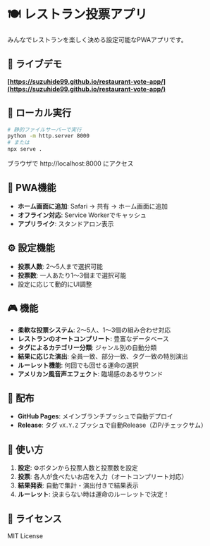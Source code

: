 # 🍽️ レストラン投票アプリ

みんなでレストランを楽しく決める設定可能なPWAアプリです。

## 🌟 ライブデモ

**[https://suzuhide99.github.io/restaurant-vote-app/](https://suzuhide99.github.io/restaurant-vote-app/)**

## 🚀 ローカル実行

```bash
# 静的ファイルサーバーで実行
python -m http.server 8000
# または
npx serve .
```

ブラウザで http://localhost:8000 にアクセス

## 📱 PWA機能

- **ホーム画面に追加**: Safari → 共有 → ホーム画面に追加
- **オフライン対応**: Service Workerでキャッシュ
- **アプリライク**: スタンドアロン表示

## ⚙️ 設定機能

- **投票人数**: 2〜5人まで選択可能
- **投票数**: 一人あたり1〜3個まで選択可能
- 設定に応じて動的にUI調整

## 🎮 機能

- **柔軟な投票システム**: 2〜5人、1〜3個の組み合わせ対応
- **レストランのオートコンプリート**: 豊富なデータベース
- **タグによるカテゴリー分類**: ジャンル別の自動分類
- **結果に応じた演出**: 全員一致、部分一致、タグ一致の特別演出
- **ルーレット機能**: 何回でも回せる運命の選択
- **アメリカン風音声エフェクト**: 臨場感のあるサウンド

## 🚀 配布

- **GitHub Pages**: メインブランチプッシュで自動デプロイ
- **Release**: タグ `vX.Y.Z` プッシュで自動Release（ZIP/チェックサム）

## 🎯 使い方

1. **設定**: ⚙️ボタンから投票人数と投票数を設定
2. **投票**: 各人が食べたいお店を入力（オートコンプリート対応）
3. **結果発表**: 自動で集計・演出付きで結果表示
4. **ルーレット**: 決まらない時は運命のルーレットで決定！

## 📄 ライセンス

MIT License
